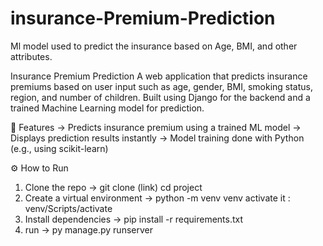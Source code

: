 # insurance-Premium-Prediction
Ml model used to predict the insurance based on Age, BMI, and other attributes.


 Insurance Premium Prediction
A web application that predicts insurance premiums based on user input such as age, gender, BMI, smoking status, region, and number of children. Built using Django for the backend and a trained Machine Learning model for prediction.

🚀 Features
 -> Predicts insurance premium using a trained ML model
 -> Displays prediction results instantly
  -> Model training done with Python (e.g., using scikit-learn)

  ⚙️ How to Run
  1. Clone the repo
       -> git clone (link)
     cd project
  2. Create a virtual environment
      -> python -m venv venv
     activate it : venv/Scripts/activate
  3. Install dependencies
     -> pip install -r requirements.txt
  4. run
    -> py manage.py runserver 

